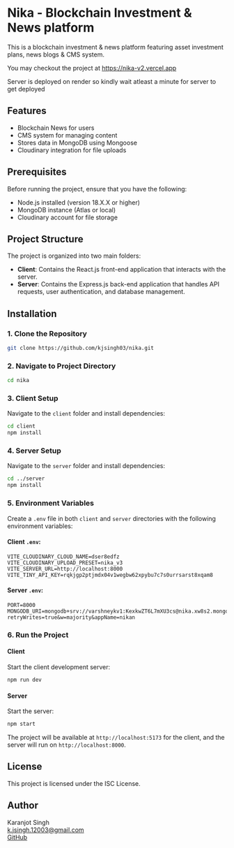 # Nika - Blockchain Investment & News platform

This is a blockchain investment & news platform featuring asset investment plans, news blogs & CMS system.

You may checkout the project at https://nika-v2.vercel.app

Server is deployed on render so kindly wait atleast a minute for server to get deployed

## Features

- Blockchain News for users
- CMS system for managing content
- Stores data in MongoDB using Mongoose
- Cloudinary integration for file uploads

## Prerequisites

Before running the project, ensure that you have the following:

- Node.js installed (version 18.X.X or higher)
- MongoDB instance (Atlas or local)
- Cloudinary account for file storage

## Project Structure

The project is organized into two main folders:

- **Client**: Contains the React.js front-end application that interacts with the server.
- **Server**: Contains the Express.js back-end application that handles API requests, user authentication, and database management.

## Installation

### 1. Clone the Repository

```bash
git clone https://github.com/kjsingh03/nika.git
```

### 2. Navigate to Project Directory

```bash
cd nika
```

### 3. Client Setup

Navigate to the `client` folder and install dependencies:

```bash
cd client
npm install
```

### 4. Server Setup

Navigate to the `server` folder and install dependencies:

```bash
cd ../server
npm install
```

### 5. Environment Variables

Create a `.env` file in both `client` and `server` directories with the following environment variables:

#### Client `.env`:
```plaintext
VITE_CLOUDINARY_CLOUD_NAME=dser8edfz
VITE_CLOUDINARY_UPLOAD_PRESET=nika_v3
VITE_SERVER_URL=http://localhost:8000
VITE_TINY_API_KEY=rqkjgp2ptjmdx04v1wegbw62xpybu7c7s0urrsarst8xqam8
```

#### Server `.env`:
```plaintext
PORT=8000
MONGODB_URI=mongodb+srv://varshneykv1:KexkwZT6L7mXU3cs@nika.xw8s2.mongodb.net/?retryWrites=true&w=majority&appName=nikan
```

### 6. Run the Project

#### Client
Start the client development server:

```bash
npm run dev
```

#### Server
Start the server:

```bash
npm start
```

The project will be available at `http://localhost:5173` for the client, and the server will run on `http://localhost:8000`.

## License

This project is licensed under the ISC License.

## Author

Karanjot Singh  
k.jsingh.12003@gmail.com  
[GitHub](https://github.com/kjsingh03)

